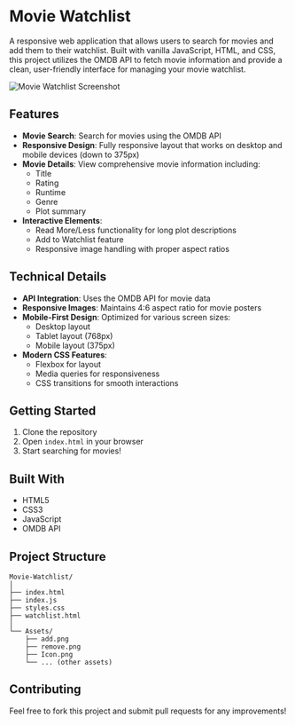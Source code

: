 # Movie Watchlist

A responsive web application that allows users to search for movies and add them to their watchlist. Built with vanilla JavaScript, HTML, and CSS, this project utilizes the OMDB API to fetch movie information and provide a clean, user-friendly interface for managing your movie watchlist.

![Movie Watchlist Screenshot](./Assets/premium_photo-1684923604860-64e661f2ff72.avif)

## Features

- **Movie Search**: Search for movies using the OMDB API
- **Responsive Design**: Fully responsive layout that works on desktop and mobile devices (down to 375px)
- **Movie Details**: View comprehensive movie information including:
  - Title
  - Rating
  - Runtime
  - Genre
  - Plot summary
- **Interactive Elements**:
  - Read More/Less functionality for long plot descriptions
  - Add to Watchlist feature
  - Responsive image handling with proper aspect ratios

## Technical Details

- **API Integration**: Uses the OMDB API for movie data
- **Responsive Images**: Maintains 4:6 aspect ratio for movie posters
- **Mobile-First Design**: Optimized for various screen sizes:
  - Desktop layout
  - Tablet layout (768px)
  - Mobile layout (375px)
- **Modern CSS Features**:
  - Flexbox for layout
  - Media queries for responsiveness
  - CSS transitions for smooth interactions

## Getting Started

1. Clone the repository
2. Open `index.html` in your browser
3. Start searching for movies!

## Built With

- HTML5
- CSS3
- JavaScript
- OMDB API

## Project Structure

```
Movie-Watchlist/
│
├── index.html
├── index.js
├── styles.css
├── watchlist.html
│
└── Assets/
    ├── add.png
    ├── remove.png
    ├── Icon.png
    └── ... (other assets)
```

## Contributing

Feel free to fork this project and submit pull requests for any improvements!

